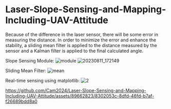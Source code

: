 # Laser-Slope-Sensing-and-Mapping-Including-UAV-Attitude

Because of the difference in the laser sensor, there will be some error in measuring the distance. In order to minimize the error and enhance the stability, a sliding mean filter is applied to the distance measured by the sensor and a Kalman filter is applied to the final calculated angle.

Slope Sensing Module:
![module](https://github.com/Cam2024/Laser-Slope-Sensing-and-Mapping-Including-UAV-Attitude/assets/89662823/9f58d828-78c8-46b7-a733-38a49de60824)
![20230811_172149](https://github.com/Cam2024/Laser-Slope-Sensing-and-Mapping-Including-UAV-Attitude/assets/89662823/81d5295c-f5dc-44fa-a547-9ef64a37cf3c)

Sliding Mean Filter:
![mean](https://github.com/Cam2024/Laser-Slope-Sensing-and-Mapping-Including-UAV-Attitude/assets/89662823/a4287f30-036a-46c3-9b38-3b633beb29bb)

Real-time sensing using matplotlib:
![2](https://github.com/Cam2024/Laser-Slope-Sensing-and-Mapping-Including-UAV-Attitude/assets/89662823/71f1bdff-6df2-48d6-8967-941edf7bcd67)

https://github.com/Cam2024/Laser-Slope-Sensing-and-Mapping-Including-UAV-Attitude/assets/89662823/8302053c-8dfd-46fd-b7af-f26689bdd8a0

